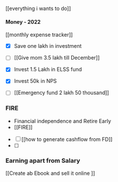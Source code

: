 [[everything i wants to do]]

#### Money - 2022
[[monthly expense tracker]]
- [x] Save one lakh in investment 
- [ ] [[Give mom 3.5 lakh till December]]
- [x] Invest 1.5 Lakh in ELSS fund
- [x] Invest 50k in NPS
- [ ] [[Emergency fund 2 lakh 50 thousand]]


### FIRE
- Financial independence and Retire Early
- [[FIRE]]
 - [ ] [[how to generate cashflow from FD]]
 - [ ] 

### Earning  apart from Salary
[[Create ab Ebook and sell it online ]]


